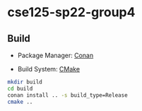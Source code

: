 # cse125-sp22-group4

## Build

- Package Manager: [Conan](https://conan.io/center/)

- Build System: [CMake](https://cmake.org/)

```bash
mkdir build
cd build
conan install .. -s build_type=Release
cmake ..
```
